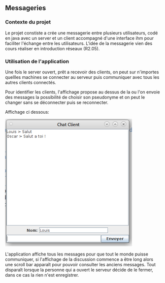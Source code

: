 ## Messageries

### Contexte du projet

Le projet constiste a crée une messagerie entre plusieurs utilisateurs, codé en java avec un server et un client accompagné d'une interface ihm pour faciliter l'échange entre les utilisateurs.
L'idée de la messagerie vien des cours réaliser en introduction réseaux (R2.05).

### Utilisation de l'application

Une fois le server ouvert, prêt a recevoir des clients, on peut sur n'importes quellles machines se connecter au serveur puis communiquer avec tous les autres clients connectés.

Pour identifier les clients, l'affichage propose au dessus de la ou l'on envoie des messages la possibilité de choisir son pseudonyme et on peut le changer sans se déconnecter puis se reconnecter.

Affichage ci dessous:

<img src="./images/image1.png" alt="Affichage Appli">


L'application affiche tous les messages pour que tout le monde puisse communiquer, si l'affichage de la discussion commence a être long alors une scroll bar apparaît pour pouvoir consulter les anciens messages.
Tout disparaît lorsque la personne qui a ouvert le serveur décide de le fermer, dans ce cas la rien n'est enregistrer.
